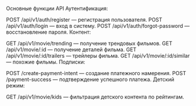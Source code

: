 Основные функции API
Аутентификация:

POST /api/v1/auth/register — регистрация пользователя.
POST /api/v1/auth/login — вход в систему.
POST /api/v1/auth/forgot-password — восстановление пароля.
Контент:

GET /api/v1/movie/trending — получение трендовых фильмов.
GET /api/v1/movie/:id — получение деталей фильма.
GET /api/v1/movie/:id/trailers — трейлеры фильма.
GET /api/v1/movie/:id/similar — похожие фильмы.
Подписки:

POST /create-payment-intent — создание платежного намерения.
POST /payment-success — подтверждение успешного платежа.
Детский режим:

GET /api/v1/movie/kids — фильтрация детского контента по рейтингам.
